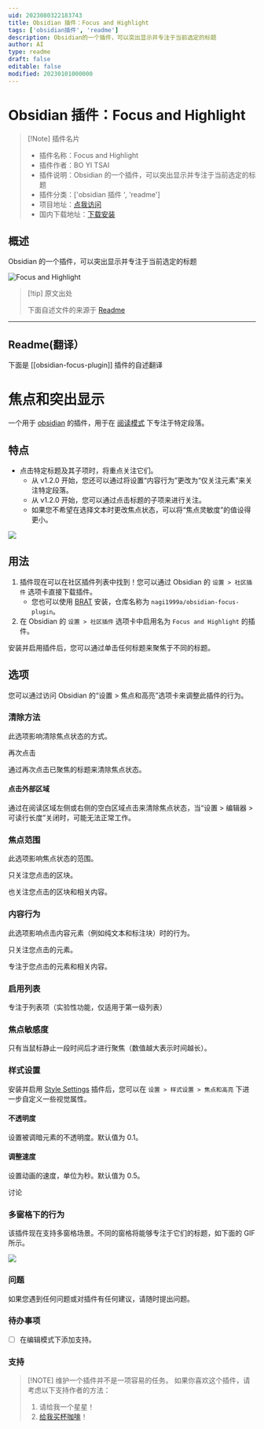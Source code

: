 ```yaml
---
uid: 2023080322183743
title: Obsidian 插件：Focus and Highlight
tags: ['obsidian插件', 'readme']
description: Obsidian的一个插件，可以突出显示并专注于当前选定的标题
author: AI
type: readme
draft: false
editable: false
modified: 20230101000000
---
```


# Obsidian 插件：Focus and Highlight

> [!Note] 插件名片
> - 插件名称：Focus and Highlight
> - 插件作者：BO YI TSAI
> - 插件说明：Obsidian 的一个插件，可以突出显示并专注于当前选定的标题
> - 插件分类：['obsidian 插件 ', 'readme']
> - 项目地址：[点我访问](https://github.com/nagi1999a/obsidian-focus-plugin)
> - 国内下载地址：[下载安装](https://pkmer.cn/products/plugin/pluginMarket/?obsidian-focus-plugin)

## 概述

Obsidian 的一个插件，可以突出显示并专注于当前选定的标题

![Focus and Highlight](https://cdn.pkmer.cn/covers/obsidian-focus-plugin_new.gif!pkmer)

> [!tip] 原文出处
>
>下面自述文件的来源于 [Readme](https://ghproxy.net/https://raw.githubusercontent.com/nagi1999a/obsidian-focus-plugin/master/README.md)

---

## Readme(翻译）

下面是 [[obsidian-focus-plugin]] 插件的自述翻译

# 焦点和突出显示

一个用于 [obsidian](https://obsidian.md/) 的插件，用于在 [阅读模式](https://help.obsidian.md/How+to/Read+and+edit+modes) 下专注于特定段落。

## 特点

- 点击特定标题及其子项时，将重点关注它们。
    - 从 v1.2.0 开始，您还可以通过将设置“内容行为”更改为“仅关注元素”来关注特定段落。
    - 从 v1.2.0 开始，您可以通过点击标题的子项来进行关注。
    - 如果您不希望在选择文本时更改焦点状态，可以将“焦点灵敏度”的值设得更小。

![](demo.gif)

## 用法

1. 插件现在可以在社区插件列表中找到！您可以通过 Obsidian 的 `设置 > 社区插件` 选项卡直接下载插件。
    - 您也可以使用 [BRAT](https://github.com/TfTHacker/obsidian42-brat) 安装，仓库名称为 `nagi1999a/obsidian-focus-plugin`。
2. 在 Obsidian 的 `设置 > 社区插件` 选项卡中启用名为 `Focus and Highlight` 的插件。

安装并启用插件后，您可以通过单击任何标题来聚焦于不同的标题。

## 选项

您可以通过访问 Obsidian 的“设置 > 焦点和高亮”选项卡来调整此插件的行为。

### 清除方法

此选项影响清除焦点状态的方式。

再次点击

通过再次点击已聚焦的标题来清除焦点状态。

#### 点击外部区域

通过在阅读区域左侧或右侧的空白区域点击来清除焦点状态，当“设置 > 编辑器 > 可读行长度”关闭时，可能无法正常工作。

### 焦点范围

此选项影响焦点状态的范围。

只关注您点击的区块。

也关注您点击的区块和相关内容。

### 内容行为

此选项影响点击内容元素（例如纯文本和标注块）时的行为。

只关注您点击的元素。

专注于您点击的元素和相关内容。

### 启用列表

专注于列表项（实验性功能，仅适用于第一级列表）

### 焦点敏感度

只有当鼠标静止一段时间后才进行聚焦（数值越大表示时间越长）。

### 样式设置

安装并启用 [Style Settings](https://github.com/mgmeyers/obsidian-style-settings) 插件后，您可以在 `设置 > 样式设置 > 焦点和高亮` 下进一步自定义一些视觉属性。

#### 不透明度

设置被调暗元素的不透明度。默认值为 0.1。

#### 调整速度

设置动画的速度，单位为秒。默认值为 0.5。

讨论

### 多窗格下的行为

该插件现在支持多窗格场景。不同的窗格将能够专注于它们的标题，如下面的 GIF 所示。

![](multi_pane.gif)

### 问题

如果您遇到任何问题或对插件有任何建议，请随时提出问题。

### 待办事项

- [ ] 在编辑模式下添加支持。

### 支持

> [!NOTE] 维护一个插件并不是一项容易的任务。
> 如果你喜欢这个插件，请考虑以下支持作者的方法：
> 1. 请给我一个星星！
> 2. [给我买杯咖啡](https://www.buymeacoffee.com/nagi1999a)！